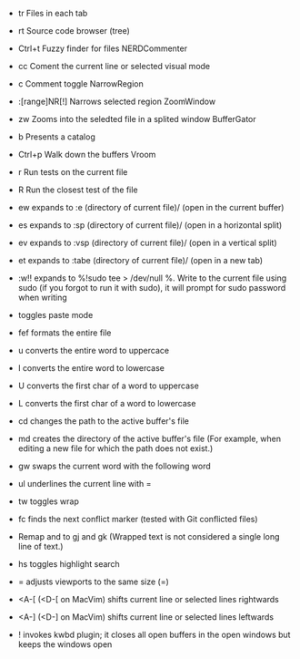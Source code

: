 - <Leader> tr Files in each tab
- <Leader>rt Source code browser (tree)
- Ctrl+t Fuzzy finder for files
NERDCommenter
- <Leader>cc Coment the current line or selected visual mode
- <Leader>c<space> Comment toggle
NarrowRegion
- :[range]NR[!] Narrows selected region
ZoomWindow
- <Leader>zw Zooms into the seledted file in a splited window
BufferGator
- <Leader>b Presents a catalog
- Ctrl+p Walk down the buffers
Vroom
- <Leader>r Run tests on the current file
- <Leader>R Run the closest test of the file

- <leader>ew expands to :e (directory of current file)/ (open in the current buffer)
- <leader>es expands to :sp (directory of current file)/ (open in a horizontal split)
- <leader>ev expands to :vsp (directory of current file)/ (open in a vertical split)
- <leader>et expands to :tabe (directory of current file)/ (open in a new tab)
- :w!! expands to %!sudo tee > /dev/null %. Write to the current file using sudo (if you forgot to run it with sudo), it will prompt for sudo password when writing
- <F4> toggles paste mode
- <leader>fef formats the entire file
- <leader>u converts the entire word to uppercace
- <leader>l converts the entire word to lowercase
- <leader>U converts the first char of a word to uppercase
- <leader>L converts the first char of a word to lowercase
- <leader>cd changes the path to the active buffer's file
- <leader>md creates the directory of the active buffer's file (For example, when editing a new file for which the path does not exist.)
- gw swaps the current word with the following word
- <leader>ul underlines the current line with =
- <leader>tw toggles wrap
- <leader>fc finds the next conflict marker (tested with Git conflicted files)
- Remap <Down> and <Up> to gj and gk (Wrapped text is not considered a single long line of text.)
- <leader>hs toggles highlight search
- <leader>= adjusts viewports to the same size (<C-w>=)
- <A-[ (<D-[ on MacVim) shifts current line or selected lines rightwards
- <A-] (<D-] on MacVim) shifts current line or selected lines leftwards
- <C-W>! invokes kwbd plugin; it closes all open buffers in the open windows but keeps the windows open
